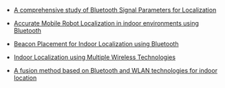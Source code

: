 - [A comprehensive study of Bluetooth Signal Parameters
for Localization][1]

- [Accurate Mobile Robot Localization in indoor environments using
Bluetooth][2]

- [Beacon Placement for Indoor Localization using Bluetooth][3]

- [Indoor Localization using Multiple Wireless Technologies][4]

- [A fusion method based on Bluetooth and WLAN technologies for indoor location][5] 



[1]: http://www.ece.nus.edu.sg/stfpage/elesohws/pimrc07.pdf
[2]: http://www.cse.iitm.ac.in/~ravi//papers/Ashwin_ICRA10.pdf
[3]: http://cs.umaine.edu/~chaw/pubs/bpil.pdf
[4]: http://citeseerx.ist.psu.edu/viewdoc/download?rep=rep1&type=pdf&doi=10.1.1.219.5645
[5]: http://ieeexplore.ieee.org.helicon.vuw.ac.nz/xpl/articleDetails.jsp?tp=&arnumber=4648042&queryText%3DA+fusion+method+based+on+bluetooth+and+WLAN+technologies+for+indoor+location
